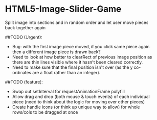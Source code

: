 HTML5-Image-Slider-Game
=======================

Split image into sections and in random order and let user move pieces back together again

##TODO (Urgent):
* Bug: with the first image piece moved, if you click same piece again then a different image piece is drawn back?
* Need to look at how better to clearRect of previous image position as there are thin lines visible where it hasn't been cleared correctly.
* Need to make sure that the final position isn't over (as the y co-ordinates are a float rather than an integer).
	
##TODO (feature):
* Swap out setInterval for requestAnimationFrame polyfill
* Allow drag and drop (both mouse & touch events) of each individual piece (need to think about the logic for moving over other pieces)
* Create handle icons (or think up unique way to allow) for whole rows/cols to be dragged at once